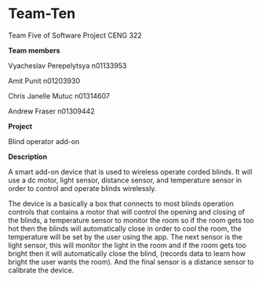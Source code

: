 # Team-Ten
Team Five of Software Project CENG 322

**Team members**

Vyacheslav Perepelytsya n01133953

Amit Punit n01203930

Chris Janelle Mutuc n01314607

Andrew Fraser n01309442

**Project**

Blind operator add-on

**Description**

A smart add-on device that is used to wireless operate corded blinds.
It will use a dc motor, light sensor, distance sensor, and temperature sensor in order to control and operate blinds wirelessly.

The device is a basically a box that connects to most blinds operation controls that contains a motor that will control the 
opening and closing of the blinds, a temperature sensor to monitor the room so if the room gets too hot then the blinds will 
automatically close in order to cool the room, the temperature will be set by the user using the app. The next sensor is the 
light sensor, this will monitor the light in the room and if the room gets too bright then it will automatically close the blind, 
(records data to learn how bright the user wants the room). And the final sensor is a distance sensor to calibrate the device. 
